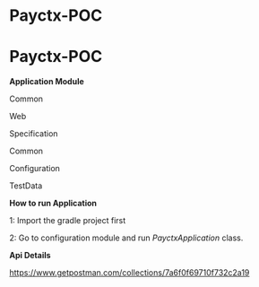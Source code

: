 # Payctx-POC

# Payctx-POC

**Application Module**

Common

Web

Specification

Common

Configuration

TestData

**How to run Application**

1: Import the gradle project first

2: Go to configuration module and run _PayctxApplication_ class.

**Api Details**

https://www.getpostman.com/collections/7a6f0f69710f732c2a19


